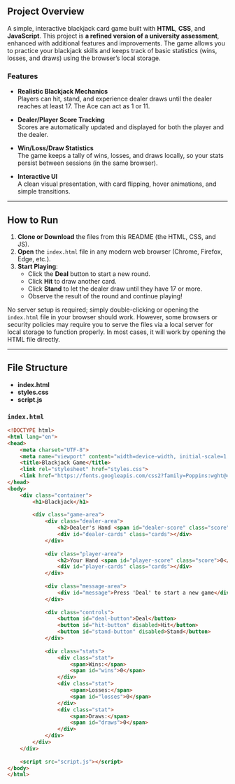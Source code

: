 ## Project Overview

A simple, interactive blackjack card game built with **HTML**, **CSS**, and **JavaScript**. This project is **a refined version of a university assessment**, enhanced with additional features and improvements. The game allows you to practice your blackjack skills and keeps track of basic statistics (wins, losses, and draws) using the browser’s local storage.

### Features

- **Realistic Blackjack Mechanics**  
  Players can hit, stand, and experience dealer draws until the dealer reaches at least 17. The Ace can act as 1 or 11.

- **Dealer/Player Score Tracking**  
  Scores are automatically updated and displayed for both the player and the dealer.

- **Win/Loss/Draw Statistics**  
  The game keeps a tally of wins, losses, and draws locally, so your stats persist between sessions (in the same browser).

- **Interactive UI**  
  A clean visual presentation, with card flipping, hover animations, and simple transitions.

---

## How to Run

1. **Clone or Download** the files from this README (the HTML, CSS, and JS).
2. **Open** the `index.html` file in any modern web browser (Chrome, Firefox, Edge, etc.).
3. **Start Playing**:
    - Click the **Deal** button to start a new round.
    - Click **Hit** to draw another card.
    - Click **Stand** to let the dealer draw until they have 17 or more.
    - Observe the result of the round and continue playing!

No server setup is required; simply double-clicking or opening the `index.html` file in your browser should work. However, some browsers or security policies may require you to serve the files via a local server for local storage to function properly. In most cases, it will work by opening the HTML file directly.

---

## File Structure

- **index.html**  
- **styles.css**  
- **script.js**

### `index.html`
```html
<!DOCTYPE html>
<html lang="en">
<head>
    <meta charset="UTF-8">
    <meta name="viewport" content="width=device-width, initial-scale=1.0">
    <title>Blackjack Game</title>
    <link rel="stylesheet" href="styles.css">
    <link href="https://fonts.googleapis.com/css2?family=Poppins:wght@400;600;700&display=swap" rel="stylesheet">
</head>
<body>
    <div class="container">
        <h1>Blackjack</h1>
        
        <div class="game-area">
            <div class="dealer-area">
                <h2>Dealer's Hand <span id="dealer-score" class="score">0</span></h2>
                <div id="dealer-cards" class="cards"></div>
            </div>
            
            <div class="player-area">
                <h2>Your Hand <span id="player-score" class="score">0</span></h2>
                <div id="player-cards" class="cards"></div>
            </div>
            
            <div class="message-area">
                <div id="message">Press 'Deal' to start a new game</div>
            </div>
            
            <div class="controls">
                <button id="deal-button">Deal</button>
                <button id="hit-button" disabled>Hit</button>
                <button id="stand-button" disabled>Stand</button>
            </div>
            
            <div class="stats">
                <div class="stat">
                    <span>Wins:</span>
                    <span id="wins">0</span>
                </div>
                <div class="stat">
                    <span>Losses:</span>
                    <span id="losses">0</span>
                </div>
                <div class="stat">
                    <span>Draws:</span>
                    <span id="draws">0</span>
                </div>
            </div>
        </div>
    </div>
    
    <script src="script.js"></script>
</body>
</html>
